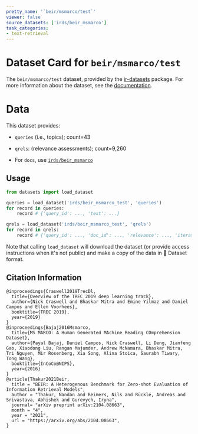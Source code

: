 ```yaml
---
pretty_name: '`beir/msmarco/test`'
viewer: false
source_datasets: ['irds/beir_msmarco']
task_categories:
- text-retrieval
---
```


# Dataset Card for `beir/msmarco/test`

The `beir/msmarco/test` dataset, provided by the [ir-datasets](https://ir-datasets.com/) package.
For more information about the dataset, see the [documentation](https://ir-datasets.com/beir#beir/msmarco/test).

# Data

This dataset provides:
 - `queries` (i.e., topics); count=43
 - `qrels`: (relevance assessments); count=9,260

 - For `docs`, use [`irds/beir_msmarco`](https://huggingface.co/datasets/irds/beir_msmarco)

## Usage

```python
from datasets import load_dataset

queries = load_dataset('irds/beir_msmarco_test', 'queries')
for record in queries:
    record # {'query_id': ..., 'text': ...}

qrels = load_dataset('irds/beir_msmarco_test', 'qrels')
for record in qrels:
    record # {'query_id': ..., 'doc_id': ..., 'relevance': ..., 'iteration': ...}

```

Note that calling `load_dataset` will download the dataset (or provide access instructions when it's not public) and make a copy of the
data in 🤗 Dataset format.

## Citation Information

```
@inproceedings{Craswell2019TrecDl,
  title={Overview of the TREC 2019 deep learning track},
  author={Nick Craswell and Bhaskar Mitra and Emine Yilmaz and Daniel Campos and Ellen Voorhees},
  booktitle={TREC 2019},
  year={2019}
}
@inproceedings{Bajaj2016Msmarco,
  title={MS MARCO: A Human Generated MAchine Reading COmprehension Dataset},
  author={Payal Bajaj, Daniel Campos, Nick Craswell, Li Deng, Jianfeng Gao, Xiaodong Liu, Rangan Majumder, Andrew McNamara, Bhaskar Mitra, Tri Nguyen, Mir Rosenberg, Xia Song, Alina Stoica, Saurabh Tiwary, Tong Wang},
  booktitle={InCoCo@NIPS},
  year={2016}
}
@article{Thakur2021Beir,
  title = "BEIR: A Heterogenous Benchmark for Zero-shot Evaluation of Information Retrieval Models",
  author = "Thakur, Nandan and Reimers, Nils and Rücklé, Andreas and Srivastava, Abhishek and Gurevych, Iryna", 
  journal= "arXiv preprint arXiv:2104.08663",
  month = "4",
  year = "2021",
  url = "https://arxiv.org/abs/2104.08663",
}
```
